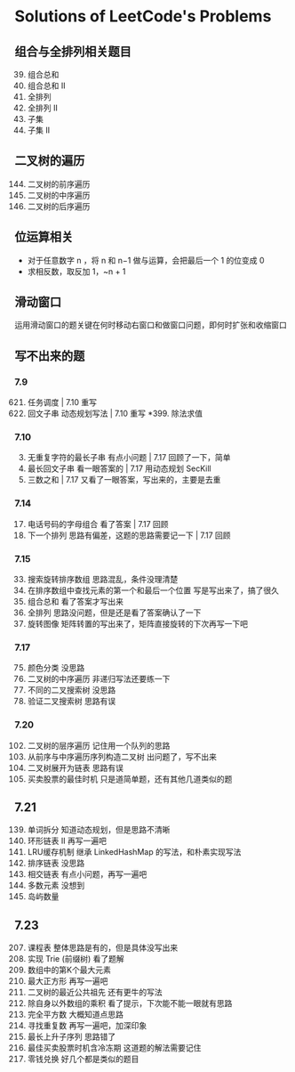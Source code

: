 # Solutions of LeetCode's Problems

## 组合与全排列相关题目
39. 组合总和
40. 组合总和 II
41. 全排列
42. 全排列 II
43. 子集
44. 子集 II

## 二叉树的遍历
144. 二叉树的前序遍历
94. 二叉树的中序遍历
145. 二叉树的后序遍历

## 位运算相关
- 对于任意数字 n ，将 n 和 n−1 做与运算，会把最后一个 1 的位变成 0
- 求相反数，取反加 1，~n + 1

## 滑动窗口
运用滑动窗口的题关键在何时移动右窗口和做窗口问题，即何时扩张和收缩窗口

## 写不出来的题

### 7.9

621. 任务调度 |  7.10 重写
647. 回文子串 动态规划写法 | 7.10 重写
*399. 除法求值

### 7.10

3. 无重复字符的最长子串  有点小问题 | 7.17 回顾了一下，简单
5. 最长回文子串  看一眼答案的 | 7.17 用动态规划 SecKill
15. 三数之和  | 7.17 又看了一眼答案，写出来的，主要是去重

### 7.14

17. 电话号码的字母组合  看了答案  | 7.17 回顾
31. 下一个排列  思路有偏差，这题的思路需要记一下 | 7.17 回顾

### 7.15

33. 搜索旋转排序数组  思路混乱，条件没理清楚
34. 在排序数组中查找元素的第一个和最后一个位置  写是写出来了，搞了很久
39. 组合总和  看了答案才写出来
46. 全排列  思路没问题，但是还是看了答案确认了一下
48. 旋转图像  矩阵转置的写出来了，矩阵直接旋转的下次再写一下吧

### 7.17

75. 颜色分类  没思路
94. 二叉树的中序遍历  非递归写法还要练一下
96. 不同的二叉搜索树  没思路
98. 验证二叉搜索树  思路有误

### 7.20

102. 二叉树的层序遍历  记住用一个队列的思路
105. 从前序与中序遍历序列构造二叉树  出问题了，写不出来
114. 二叉树展开为链表  思路有误
121. 买卖股票的最佳时机  只是道简单题，还有其他几道类似的题

## 7.21

139. 单词拆分  知道动态规划，但是思路不清晰
142. 环形链表 II  再写一遍吧
146. LRU缓存机制  继承 LinkedHashMap 的写法，和朴素实现写法
148. 排序链表  没思路
160. 相交链表  有点小问题，再写一遍吧
169. 多数元素  没想到
200. 岛屿数量

## 7.23

207. 课程表  整体思路是有的，但是具体没写出来
208. 实现 Trie (前缀树)  看了题解
215. 数组中的第K个最大元素
221. 最大正方形  再写一遍吧
236. 二叉树的最近公共祖先  还有更牛的写法
238. 除自身以外数组的乘积  看了提示，下次能不能一眼就有思路
279. 完全平方数  大概知道点思路
287. 寻找重复数  再写一遍吧，加深印象
300. 最长上升子序列  思路错了
309. 最佳买卖股票时机含冷冻期  这道题的解法需要记住
322. 零钱兑换  好几个都是类似的题目


